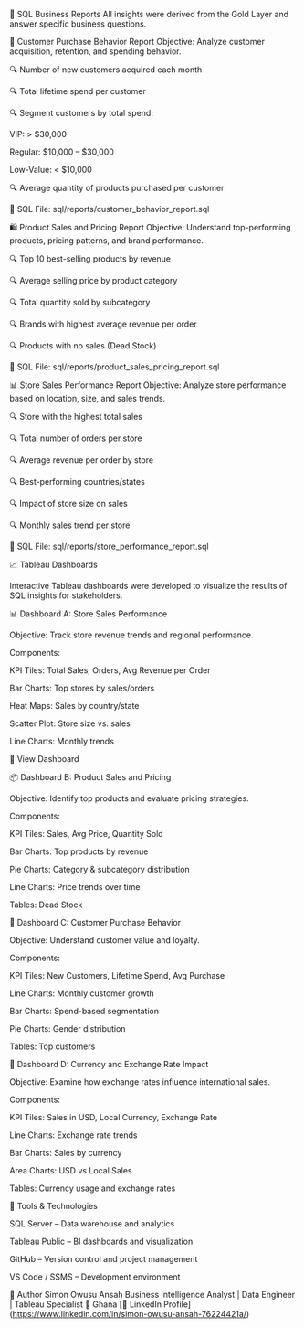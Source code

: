 🧾 SQL Business Reports
All insights were derived from the Gold Layer and answer specific business questions.

👥 Customer Purchase Behavior Report
Objective: Analyze customer acquisition, retention, and spending behavior.

🔍 Number of new customers acquired each month

🔍 Total lifetime spend per customer

🔍 Segment customers by total spend:

VIP: > $30,000

Regular: $10,000 – $30,000

Low-Value: < $10,000

🔍 Average quantity of products purchased per customer

📁 SQL File: sql/reports/customer_behavior_report.sql

🛍️ Product Sales and Pricing Report
Objective: Understand top-performing products, pricing patterns, and brand performance.

🔍 Top 10 best-selling products by revenue

🔍 Average selling price by product category

🔍 Total quantity sold by subcategory

🔍 Brands with highest average revenue per order

🔍 Products with no sales (Dead Stock)

📁 SQL File: sql/reports/product_sales_pricing_report.sql

📊 Store Sales Performance Report
Objective: Analyze store performance based on location, size, and sales trends.

🔍 Store with the highest total sales

🔍 Total number of orders per store

🔍 Average revenue per order by store

🔍 Best-performing countries/states

🔍 Impact of store size on sales

🔍 Monthly sales trend per store

📁 SQL File: sql/reports/store_performance_report.sql



📈 Tableau Dashboards

Interactive Tableau dashboards were developed to visualize the results of SQL insights for stakeholders.

📊 Dashboard A: Store Sales Performance

Objective: Track store revenue trends and regional performance.

Components:

KPI Tiles: Total Sales, Orders, Avg Revenue per Order

Bar Charts: Top stores by sales/orders

Heat Maps: Sales by country/state

Scatter Plot: Store size vs. sales

Line Charts: Monthly trends

📎 View Dashboard


📦 Dashboard B: Product Sales and Pricing

Objective: Identify top products and evaluate pricing strategies.

Components:

KPI Tiles: Sales, Avg Price, Quantity Sold

Bar Charts: Top products by revenue

Pie Charts: Category & subcategory distribution

Line Charts: Price trends over time

Tables: Dead Stock


👥 Dashboard C: Customer Purchase Behavior

Objective: Understand customer value and loyalty.

Components:

KPI Tiles: New Customers, Lifetime Spend, Avg Purchase

Line Charts: Monthly customer growth

Bar Charts: Spend-based segmentation

Pie Charts: Gender distribution

Tables: Top customers



💱 Dashboard D: Currency and Exchange Rate Impact

Objective: Examine how exchange rates influence international sales.

Components:

KPI Tiles: Sales in USD, Local Currency, Exchange Rate

Line Charts: Exchange rate trends

Bar Charts: Sales by currency

Area Charts: USD vs Local Sales

Tables: Currency usage and exchange rates


🧰 Tools & Technologies

SQL Server – Data warehouse and analytics

Tableau Public – BI dashboards and visualization

GitHub – Version control and project management

VS Code / SSMS – Development environment

👤 Author
Simon Owusu Ansah
Business Intelligence Analyst | Data Engineer | Tableau Specialist
📍 Ghana
[🔗 LinkedIn Profile] (https://www.linkedin.com/in/simon-owusu-ansah-76224421a/)
